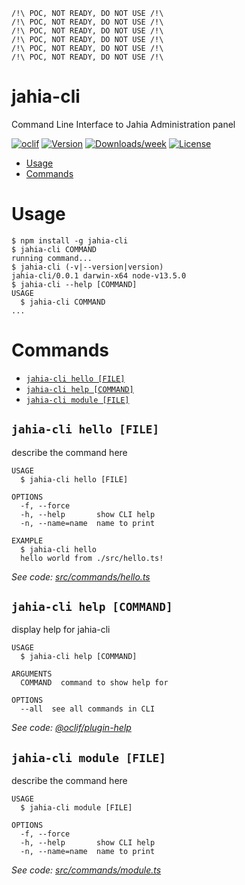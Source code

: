 ```
/!\ POC, NOT READY, DO NOT USE /!\
/!\ POC, NOT READY, DO NOT USE /!\
/!\ POC, NOT READY, DO NOT USE /!\
/!\ POC, NOT READY, DO NOT USE /!\
/!\ POC, NOT READY, DO NOT USE /!\
/!\ POC, NOT READY, DO NOT USE /!\
```

# jahia-cli

Command Line Interface to Jahia Administration panel

[![oclif](https://img.shields.io/badge/cli-oclif-brightgreen.svg)](https://oclif.io)
[![Version](https://img.shields.io/npm/v/jahia-cli.svg)](https://npmjs.org/package/jahia-cli)
[![Downloads/week](https://img.shields.io/npm/dw/jahia-cli.svg)](https://npmjs.org/package/jahia-cli)
[![License](https://img.shields.io/npm/l/jahia-cli.svg)](https://github.com/jahia/jahia-cli/blob/master/package.json)

<!-- toc -->

- [Usage](#usage)
- [Commands](#commands)
  <!-- tocstop -->

# Usage

<!-- usage -->

```sh-session
$ npm install -g jahia-cli
$ jahia-cli COMMAND
running command...
$ jahia-cli (-v|--version|version)
jahia-cli/0.0.1 darwin-x64 node-v13.5.0
$ jahia-cli --help [COMMAND]
USAGE
  $ jahia-cli COMMAND
...
```

<!-- usagestop -->

# Commands

<!-- commands -->

- [`jahia-cli hello [FILE]`](#jahia-cli-hello-file)
- [`jahia-cli help [COMMAND]`](#jahia-cli-help-command)
- [`jahia-cli module [FILE]`](#jahia-cli-module-file)

## `jahia-cli hello [FILE]`

describe the command here

```
USAGE
  $ jahia-cli hello [FILE]

OPTIONS
  -f, --force
  -h, --help       show CLI help
  -n, --name=name  name to print

EXAMPLE
  $ jahia-cli hello
  hello world from ./src/hello.ts!
```

_See code: [src/commands/hello.ts](https://github.com/jahia/jahia-cli/blob/v0.0.1/src/commands/hello.ts)_

## `jahia-cli help [COMMAND]`

display help for jahia-cli

```
USAGE
  $ jahia-cli help [COMMAND]

ARGUMENTS
  COMMAND  command to show help for

OPTIONS
  --all  see all commands in CLI
```

_See code: [@oclif/plugin-help](https://github.com/oclif/plugin-help/blob/v2.2.3/src/commands/help.ts)_

## `jahia-cli module [FILE]`

describe the command here

```
USAGE
  $ jahia-cli module [FILE]

OPTIONS
  -f, --force
  -h, --help       show CLI help
  -n, --name=name  name to print
```

_See code: [src/commands/module.ts](https://github.com/jahia/jahia-cli/blob/v0.0.1/src/commands/module.ts)_

<!-- commandsstop -->
